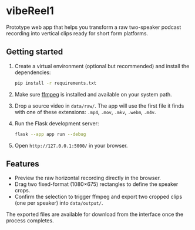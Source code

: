 # vibeReel1

Prototype web app that helps you transform a raw two-speaker podcast recording into vertical clips ready for short form platforms.

## Getting started

1. Create a virtual environment (optional but recommended) and install the dependencies:

   ```bash
   pip install -r requirements.txt
   ```

2. Make sure [ffmpeg](https://ffmpeg.org/) is installed and available on your system path.

3. Drop a source video in `data/raw/`. The app will use the first file it finds with one of these extensions: `.mp4`, `.mov`, `.mkv`, `.webm`, `.m4v`.

4. Run the Flask development server:

   ```bash
   flask --app app run --debug
   ```

5. Open `http://127.0.0.1:5000/` in your browser.

## Features

- Preview the raw horizontal recording directly in the browser.
- Drag two fixed-format (1080×675) rectangles to define the speaker crops.
- Confirm the selection to trigger ffmpeg and export two cropped clips (one per speaker) into `data/output/`.

The exported files are available for download from the interface once the process completes.
